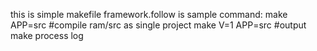 this is simple makefile framework.follow is sample command:
make APP=src	#compile ram/src as single project
make V=1 APP=src	#output make process log
